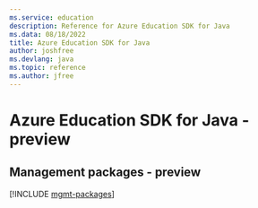 ```yaml
---
ms.service: education
description: Reference for Azure Education SDK for Java
ms.data: 08/18/2022
title: Azure Education SDK for Java
author: joshfree
ms.devlang: java
ms.topic: reference
ms.author: jfree
---
```

# Azure Education SDK for Java - preview

## Management packages - preview
[!INCLUDE [mgmt-packages](education-mgmt-index.md)]